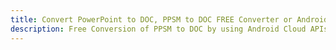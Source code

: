---title: Convert PowerPoint to DOC, PPSM to DOC FREE Converter or Android SDKdescription: Free Conversion of PPSM to DOC by using Android Cloud APIs & SDKs. Also Create, Edit & Render Microsoft Word & OpenOffice documents in the Cloud.---